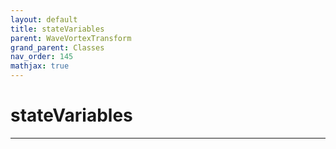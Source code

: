 ```yaml
---
layout: default
title: stateVariables
parent: WaveVortexTransform
grand_parent: Classes
nav_order: 145
mathjax: true
---
```


#  stateVariables




---

